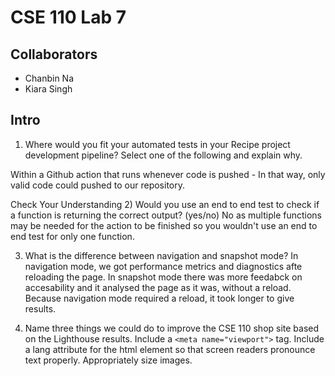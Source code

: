 # CSE 110 Lab 7

## Collaborators
- Chanbin Na
- Kiara Singh

## Intro
1) Where would you fit your automated tests in your Recipe project development pipeline? Select one of the following and explain why.

Within a Github action that runs whenever code is pushed - In that way, only valid code could pushed to our repository.

Check Your Understanding
2) Would you use an end to end test to check if a function is returning the correct output? (yes/no)
No as multiple functions may be needed for the action to be finished so you wouldn't use an end to end test for only one function.

3) What is the difference between navigation and snapshot mode?
  In navigation mode, we got performance metrics and diagnostics afte reloading the page. In snapshot mode there was more feedabck on accesability and it analysed the page as it was, without a reload. Because navigation mode required a reload, it took longer to give results. 

4) Name three things we could do to improve the CSE 110 shop site based on the Lighthouse results.
Include a ``<meta name="viewport">`` tag. Include a lang attribute for the html element so that screen readers pronounce text properly. Appropriately size images.
